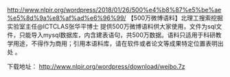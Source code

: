 http://www.nlpir.org/wordpress/2018/01/26/500%e4%b8%87%e5%be%ae%e5%8d%9a%e8%af%ad%e6%96%99/
【500万微博语料】北理工搜索挖掘实验室主任@ICTCLAS张华平博士 提供500万微博语料供大家使用，文件为sql文件，只能导入mysql数据库，内含建表语句，共500万数据。语料只适用于科研教学用途，不得作为商用；引用本语料库，请在软件或者论文等成果特定位置表明出处 。     

 下载地址： http://www.nlpir.org/wordpress/download/weibo.7z


